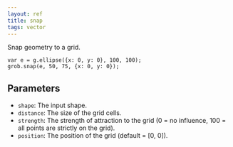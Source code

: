 ```yaml
---
layout: ref
title: snap
tags: vector
---
```

Snap geometry to a grid.

    var e = g.ellipse({x: 0, y: 0}, 100, 100);
    grob.snap(e, 50, 75, {x: 0, y: 0});

## Parameters
- `shape`: The input shape.
- `distance`: The size of the grid cells.
- `strength`: The strength of attraction to the grid (0 = no influence, 100 = all points are strictly on the grid).
- `position`: The position of the grid (default = [0, 0]).

